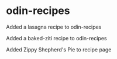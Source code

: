 # odin-recipes
Added a lasagna recipe to odin-recipes 

Added a baked-ziti recipe to odin-recipes

Added Zippy Shepherd's Pie to recipe page
